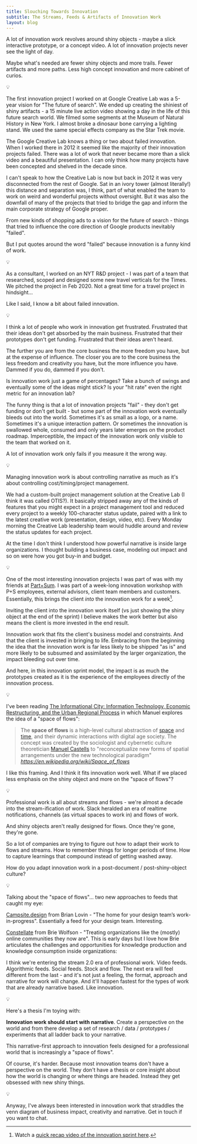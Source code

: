 ```yaml
---
title: Slouching Towards Innovation
subtitle: The Streams, Feeds & Artifacts of Innovation Work
layout: blog
---
```


A lot of innovation work revolves around shiny objects - maybe a slick interactive prototype, or a concept video. A lot of innovation projects never see the light of day.

Maybe what's needed are fewer shiny objects and more trails. Fewer artifacts and more paths. Less high concept innovation and more cabinet of curios.

💡

The first innovation project I worked on at Google Creative Lab was a 5-year vision for "The future of search". We ended up creating the shiniest of shiny artifacts - a 15 minute live action video showing a day in the life of this future search world. We filmed some segments at the Museum of Natural History in New York. I almost broke a dinosaur bone carrying a lighting stand. We used the same special effects company as the Star Trek movie.

The Google Creative Lab knows a thing or two about failed innovation. When I worked there in 2012 it seemed like the majority of their innovation projects failed. There was a lot of work that never became more than a slick video and a beautiful presentation. I can only think how many projects have been concepted and shelved in the decade since.

I can't speak to how the Creative Lab is now but back in 2012 it was very disconnected from the rest of Google. Sat in an ivory tower (almost literally!) this distance and separation was, I think, part of what enabled the team to work on weird and wonderful projects without oversight. But it was also the downfall of many of the projects that tried to bridge the gap and inform the main corporate strategy of Google proper.

From new kinds of shopping ads to a vision for the future of search - things that tried to influence the core direction of Google products inevitably "failed".

But I put quotes around the word "failed" because innovation is a funny kind of work.

💡

As a consultant, I worked on an NYT R&D project - I was part of a team that researched, scoped and designed some new travel verticals for the Times. We pitched the project in Feb 2020. Not a great time for a travel project in hindsight...

Like I said, I know a bit about failed innovation.

💡

I think a lot of people who work in innovation get frustrated. Frustrated that their ideas don't get absorbed by the main business. Frustrated that their prototypes don't get funding. Frustrated that their ideas aren't heard.

The further you are from the core business the more freedom you have, but at the expense of influence. The closer you are to the core business the less freedom and creativity you have, but the more influence you have. Dammed if you do, dammed if you don't.

Is innovation work just a game of percentages? Take a bunch of swings and eventually some of the ideas might stick? Is your "hit rate" even the right metric for an innovation lab?

The funny thing is that a lot of innovation projects "fail" - they don't get funding or don't get built - but some part of the innovation work eventually bleeds out into the world. Sometimes it's as small as a logo, or a name. Sometimes it's a unique interaction pattern. Or sometimes the innovation is swallowed whole, consumed and only years later emerges on the product roadmap. Imperceptible, the impact of the innovation work only visible to the team that worked on it.

A lot of innovation work only fails if you measure it the wrong way.

💡

Managing innovation work is about controlling narrative as much as it's about controlling cost/timing/project management.

We had a custom-built project management solution at the Creative Lab (I think it was called OTIS?). It basically stripped away any of the kinds of features that you might expect in a project management tool and reduced every project to a weekly 100-character status update, paired with a link to the latest creative work (presentation, design, video, etc). Every Monday morning the Creative Lab leadership team would huddle around and review the status updates for each project.

At the time I don't think I understood how powerful narrative is inside large organizations. I thought building a business case, modeling out impact and so on were how you got buy-in and budget.

💡

One of the most interesting innovation projects I was part of was with my friends at [Part+Sum](https://www.partandsum.com/). I was part of a week-long innovation workshop with P+S employees, external advisors, client team members and customers. Essentially, this brings the client *into* the innovation work for a week[^partandsum].

[^partandsum]: Watch a [quick recap video of the innovation sprint  here](https://www.youtube.com/watch?v=NszPjjQxLBQ).

Inviting the client into the innovation work itself (vs just showing the shiny object at the end of the sprint) I believe makes the work better but also means the client is more invested in the end result.

Innovation work that fits the client's business model and constraints. And that the client is invested in bringing to life. Embracing from the beginning the idea that the innovation work is far less likely to be shipped "as is" and more likely to be subsumed and assimilated by the larger organization, the impact bleeding out over time.

And here, in this innovation sprint model, the impact is as much the prototypes created as it is the experience of the employees directly of the innovation process.

💡

I've been reading [The Informational City: Information Technology, Economic Restructuring, and the Urban Regional Process](https://www.amazon.com/Informational-City-Economic-Restructuring-Development/dp/0631179372) in which Manuel explores the idea of a "space of flows":

<blockquote class="quoteback" darkmode="" data-title="Space%20of%20flows%20-%20Wikipedia" data-author="" cite="https://en.wikipedia.org/wiki/Space_of_flows">
The <b>space of flows</b> is a high-level cultural abstraction of <a href="https://en.wikipedia.org/wiki/Space" title="Space" target="_blank" rel="noopener">space</a> and <a href="https://en.wikipedia.org/wiki/Time" title="Time" target="_blank" rel="noopener">time</a>, and their dynamic interactions with digital age society. The concept was created by the sociologist and cybernetic culture theoretician <a href="https://en.wikipedia.org/wiki/Manuel_Castells" title="Manuel Castells" target="_blank" rel="noopener">Manuel Castells</a> to "reconceptualize new forms of spatial arrangements under the new technological paradigm"
<footer> <cite><a href="https://en.wikipedia.org/wiki/Space_of_flows">https://en.wikipedia.org/wiki/Space_of_flows</a></cite></footer>
</blockquote>
<script note="" src="https://cdn.jsdelivr.net/gh/Blogger-Peer-Review/quotebacks@1/quoteback.js"></script>

I like this framing. And I think it fits innovation work well. What if we placed less emphasis on the shiny object and more on the "space of flows"? 

💡

Professional work is all about streams and flows - we're almost a decade into the stream-ification of work. Slack heralded an era of realtime notifications, channels (as virtual spaces to work in) and flows of work.

And shiny objects aren't really designed for flows. Once they're gone, they're gone.

So a lot of companies are trying to figure out how to adapt their work to flows and streams. How to remember things for longer periods of time. How to capture learnings that compound instead of getting washed away.

How do you adapt innovation work in a post-document / post-shiny-object culture?

💡

Talking about the "space of flows"... two new approaches to feeds that caught my eye:

[Campsite.design](https://www.campsite.design/) from Brian Lovin - "The home for your design team’s work-in-progress". Essentially a feed for your design team. Interesting.

[Constellate](https://www.constellate.team/) from Brie Wolfson - "Treating organizations like the (mostly) online communities they now are". This is early days but I love how Brie articulates the challenges and opportunities for knowledge production and knowledge consumption inside organizations:

I think we're entering the stream 2.0 era of professional work. Video feeds. Algorithmic feeds. Social feeds. Stock and flow. The next era will feel different from the last - and it's not just a feeling, the format, approach and narrative for work will change. And it'll happen fastest for the types of work that are already narrative based. Like innovation.

💡

Here's a thesis I'm toying with:

**Innovation work should start with narrative**. Create a perspective on the world and from there develop a set of research / data / prototypes / experiments that all ladder back to your narrative.

This narrative-first approach to innovation feels designed for a professional world that is increasingly a "space of flows".

Of course, it's harder. Because most innovation teams don't have a perspective on the world. They don't have a thesis or core insight about how the world is changing or where things are headed. Instead they get obsessed with new shiny things.

💡

Anyway, I've always been interested in innovation work that straddles the venn diagram of business impact, creativity and narrative. Get in touch if you want to chat.